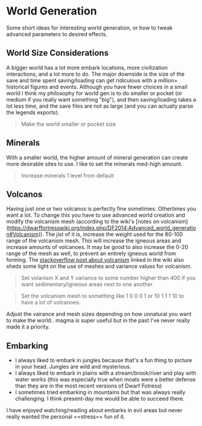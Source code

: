# World Generation

Some short ideas for interesting world generation, or how to tweak advanced parameters to desired effects.

## World Size Considerations

A bigger world has a lot more embark locations, more civilization interactions, and a lot more to do. The major downside
is the size of the save and time spent saving/loading can get ridiculous with a million+ historical figures and events.
Although you have fewer choices in a small world I think my philosophy for world gen is to do smaller or pocket (or medium
if you really want something "big"), and then saving/loading takes a lot less time, and the save files are not as large
(and you can actually parse the legends exports).

> Make the world smaller or pocket size

## Minerals

With a smaller world, the higher amount of mineral generation can create more desirable sites to use. I like to set the
minerals med-high amount.

> Increase minerals 1 level from default

## Volcanos

Having just one or two volcanos is perfectly fine sometimes. Othertimes you want a lot. To change this you have to use
advanced world creation and modify the volcanism mesh (according to the wiki's [notes on volcanism]
(https://dwarffortresswiki.org/index.php/DF2014:Advanced_world_generation#Volcanism)). The jist of it is, increase the
weight used for the 80-100 range of the volcanism mesh. This will increase the igneous areas and increase amounts of
volcanoes. It may be good to also increase the 0-20 range of the mesh as well, to prevent an entirely igneous world
from forming. The [stackoverflow post about volcanism](https://gaming.stackexchange.com/questions/119308/coal-and-a-volcano-on-the-same-map)
linked in the wiki also sheds some light on the use of meshes and variance values for volcanism.

> Set volanism X and Y variance to some number higher than 400 if you want sedimentary/igneous areas next to one another

> Set the volcanism mesh to something like 1 0 0 0 1 or 10 1 1 1 10 to have a lot of volcanoes.

Adjust the vairance and mesh sizes depending on how unnatural you want to make the world.. magma is super useful but in 
the past I've never really made it a priority.

## Embarking

- I always liked to embark in jungles because that's a fun thing to picture in your head. Jungles are wild and mysterious.
- I always liked to embark in plains with a stream/brook/river and play with water works (this was especially true when moats were
a better defense than they are in the most recent versions of Dwarf Fotress)
- I sometimes tried embarking in mountains but that was always really challenging. I think present-day me would be able to
succeed there.

I have enjoyed watching/reading about embarks in evil areas but never really wanted the personal ==stress== fun of it.